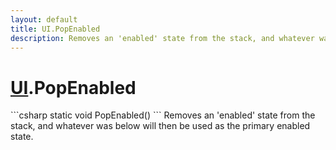 ```yaml
---
layout: default
title: UI.PopEnabled
description: Removes an 'enabled' state from the stack, and whatever was below will then be used as the primary enabled state.
---
```

# [UI]({{site.url}}/Pages/Reference/UI.html).PopEnabled

<div class='signature' markdown='1'>
```csharp
static void PopEnabled()
```
Removes an 'enabled' state from the stack, and whatever
was below will then be used as the primary enabled state.
</div>




